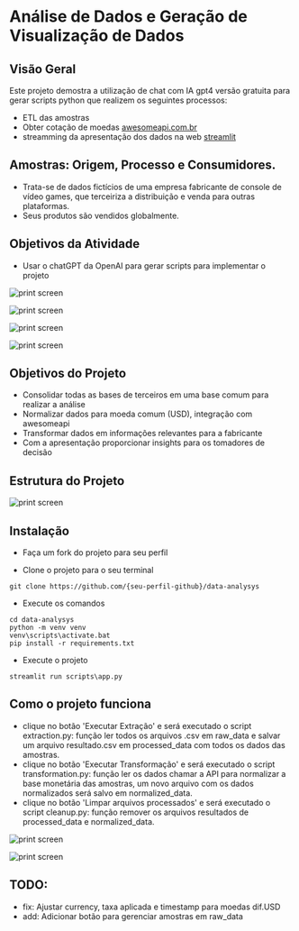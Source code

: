 # Análise de Dados e Geração de Visualização de Dados

## Visão Geral

Este projeto demostra a utilização de chat com IA gpt4 versão gratuita para gerar scripts python que realizem os seguintes processos:

- ETL das amostras
- Obter cotação de moedas [awesomeapi.com.br](https://docs.awesomeapi.com.br/api-de-moedas)
- streamming da apresentação dos dados na web [streamlit](https://streamlit.io/)

## Amostras: Origem, Processo e Consumidores.

- Trata-se de dados fictícios de uma empresa fabricante de console de vídeo games, que terceiriza a distribuição e venda para outras plataformas.
- Seus produtos são vendidos globalmente.

## Objetivos da Atividade

- Usar o chatGPT da OpenAI para gerar scripts para implementar o projeto

![print screen](prompts/img/extraction.png "prompts/img/extraction.png")

![print screen](prompts/img/transformation.png "prompts/img/transformation.png")

![print screen](prompts/img/building_app.png "prompts/img/building_app.png")

![print screen](prompts/img/Loading_n_Visualization.png "prompts/img/Loading_n_Visualization.png")

## Objetivos do Projeto

- Consolidar todas as bases de terceiros em uma base comum para realizar a análise
- Normalizar dados para moeda comum (USD), integração com awesomeapi
- Transformar dados em informações relevantes para a fabricante
- Com a apresentação proporcionar insights para os tomadores de decisão

## Estrutura do Projeto

![print screen](structure.png "structure.png")

## Instalação

- Faça um fork do projeto para seu perfil

- Clone o projeto para o seu terminal

```
git clone https://github.com/{seu-perfil-github}/data-analysys
```

- Execute os comandos

```
cd data-analysys
python -m venv venv
venv\scripts\activate.bat
pip install -r requirements.txt
```

- Execute o projeto

```
streamlit run scripts\app.py
```

## Como o projeto funciona

- clique no botão 'Executar Extração' e será executado o script extraction.py: função ler todos os arquivos .csv em raw_data e salvar um arquivo resultado.csv em processed_data com todos os dados das amostras.
- clique no botão 'Executar Transformação' e será executado o script transformation.py: função ler os dados chamar a API para normalizar a base monetária das amostras, um novo arquivo com os dados normalizados será salvo em normalized_data.
- clique no botão 'Limpar arquivos processados' e será executado o script cleanup.py: função remover os arquivos resultados de processed_data e normalized_data.

![print screen](results.png "results.png")

![print screen](result-final.png "result-final.png")

## TODO:

- fix: Ajustar currency, taxa aplicada e timestamp para moedas dif.USD
- add: Adicionar botão para gerenciar amostras em raw_data
